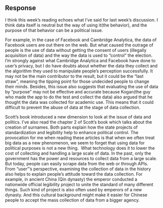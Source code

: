 ## Response

I think this week’s reading echoes what I’ve said for last week’s discussion. I think data itself is neutral but the way of using it(the behavior), and the purpose of that behavior can be a political issue.

For example, in the case of Facebook and Cambridge Analytica, the data of Facebook users are out there on the web. But what caused the outrage of people is the use of data without getting the consent of users (illegally acquisition of data) and the way the data is used to “control” the election. I’m strongly against what Cambridge Analytica and Facebook have done to user’s privacy, but I do have doubts about whether the data they collect and the algorithm they used to manipulate people’s perception successfully. It may not be the main contributor to the result, but it could be the “last straw”, meaning the tipping point for those undecided people to change their minds. Besides, this issue also suggests that evaluating the use of data by “purpose” may not be effective and accurate because Kogan(the guy who made the app to do the test and collect the data) also argued that he thought the data was collected for academic use. This means that it could difficult to prevent the abuse of data at the stage of data collection.

Scott’s book introduced a new dimension to look at the issue of data and politics. I’ve also read the chapter 2 of Scott’s book which talks about the creation of surnames. Both parts explain how the state projects of standardization and legibility help to enhance political control. The provocation for me when reading these articles is that when we often treat big data as a new phenomenon, we seem to forget that using data for political purposes is not a new thing.  What technology does it to lower the cost of collecting and handling a large scale of data. In the past, only the government has the power and resources to collect data from a large scale. But today, people can easily scrape data from the web or through APIs. From “user”’s perspective, examining the collection of data in the history also helps to explain people’s attitude toward the data collection. For example, in ancient China (Qin dynasty) the emperor conducted a nationwide official legibility project to unite the standard of many different things. Such kind of project is also often used by emperors of a new dynasty. And this cultural background might make it easier for Chinese people to accept the mass collection of data from a bigger agency.
